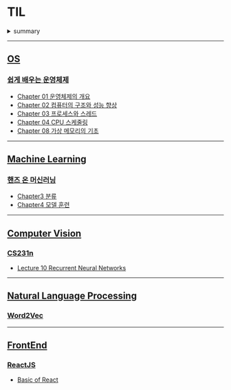 # TIL

<details>
    <summary>summary</summary>
        <div markdown="1">
            <details>
                <summary>2022-03-07</summary>
                    <a markdown="1" src="https://github.com/kueyeon0429/TIL/blob/main/FrontEnd/ReactJS/BasicOfReact.md">Basic of React</a>
            </details>
        </div>
    <br>
</details>

***

## [OS](https://github.com/kueyeon0429/TIL/tree/main/OS)

### [쉽게 배우는 운영체제](https://github.com/kueyeon0429/TIL/tree/main/OS/%EC%89%BD%EA%B2%8C_%EB%B0%B0%EC%9A%B0%EB%8A%94_%EC%9A%B4%EC%98%81%EC%B2%B4%EC%A0%9C)
- [Chapter 01 운영체제의 개요](https://github.com/kueyeon0429/TIL/blob/main/OS/%EC%89%BD%EA%B2%8C_%EB%B0%B0%EC%9A%B0%EB%8A%94_%EC%9A%B4%EC%98%81%EC%B2%B4%EC%A0%9C/chapter01_%EC%9A%B4%EC%98%81%EC%B2%B4%EC%A0%9C%EC%9D%98%EA%B0%9C%EC%9A%94.md)
- [Chapter 02 컴퓨터의 구조와 성능 향상](https://github.com/kueyeon0429/TIL/blob/main/OS/%EC%89%BD%EA%B2%8C_%EB%B0%B0%EC%9A%B0%EB%8A%94_%EC%9A%B4%EC%98%81%EC%B2%B4%EC%A0%9C/chapter02_%EC%BB%B4%ED%93%A8%ED%84%B0%EC%9D%98%EA%B5%AC%EC%A1%B0%EC%99%80%EC%84%B1%EB%8A%A5%ED%96%A5%EC%83%81.md)
- [Chapter 03 프로세스와 스레드](https://github.com/kueyeon0429/TIL/blob/main/OS/%EC%89%BD%EA%B2%8C_%EB%B0%B0%EC%9A%B0%EB%8A%94_%EC%9A%B4%EC%98%81%EC%B2%B4%EC%A0%9C/chapter03_%ED%94%84%EB%A1%9C%EC%84%B8%EC%8A%A4%EC%99%80%EC%8A%A4%EB%A0%88%EB%93%9C.pdf)
- [Chapter 04 CPU 스케줄링](https://github.com/kueyeon0429/TIL/blob/main/OS/%EC%89%BD%EA%B2%8C_%EB%B0%B0%EC%9A%B0%EB%8A%94_%EC%9A%B4%EC%98%81%EC%B2%B4%EC%A0%9C/chapter04_CPU%EC%8A%A4%EC%BC%80%EC%A4%84%EB%A7%81.md)
- [Chapter 08 가상 메모리의 기초](https://github.com/kueyeon0429/TIL/blob/main/OS/%EC%89%BD%EA%B2%8C_%EB%B0%B0%EC%9A%B0%EB%8A%94_%EC%9A%B4%EC%98%81%EC%B2%B4%EC%A0%9C/Chapter_08_%EA%B0%80%EC%83%81_%EB%A9%94%EB%AA%A8%EB%A6%AC%EC%9D%98_%EA%B8%B0%EC%B4%88.pdf)

***
## [Machine Learning](https://github.com/kueyeon0429/TIL/tree/main/MachineLearning)

### [핸즈 온 머신러닝](https://github.com/kueyeon0429/TIL/tree/main/MachineLearning/%ED%95%B8%EC%A6%88_%EC%98%A8_%EB%A8%B8%EC%8B%A0%EB%9F%AC%EB%8B%9D)
- [Chapter3 분류](https://github.com/kueyeon0429/TIL/blob/main/MachineLearning/%ED%95%B8%EC%A6%88_%EC%98%A8_%EB%A8%B8%EC%8B%A0%EB%9F%AC%EB%8B%9D/3%EC%9E%A5_%EB%B6%84%EB%A5%98.ipynb)
- [Chapter4 모델 훈련](https://github.com/kueyeon0429/TIL/blob/main/MachineLearning/%ED%95%B8%EC%A6%88_%EC%98%A8_%EB%A8%B8%EC%8B%A0%EB%9F%AC%EB%8B%9D/4%EC%9E%A5_%EB%AA%A8%EB%8D%B8_%ED%9B%88%EB%A0%A8.pdf)

***
## [Computer Vision](https://github.com/kueyeon0429/TIL/tree/main/ComputerVision)

### [CS231n](https://github.com/kueyeon0429/TIL/tree/main/ComputerVision/CS231n)
- [Lecture 10 Recurrent Neural Networks](https://github.com/kueyeon0429/TIL/blob/main/ComputerVision/CS231n/Lecture_10_Recurrent_Neural_Networks.pdf)

***
## [Natural Language Processing]()
### [Word2Vec]()

***
## [FrontEnd](https://github.com/kueyeon0429/TIL/tree/main/FrontEnd)
### [ReactJS](https://github.com/kueyeon0429/TIL/tree/main/FrontEnd/ReactJS)
- [Basic of React](https://github.com/kueyeon0429/TIL/blob/main/FrontEnd/ReactJS/BasicOfReact.md)